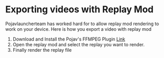 # Exporting videos with Replay Mod

Pojavlauncherteam has worked hard for to allow replay mod rendering to work on your device. Here is how you export a video with replay mod

1. Download and Install the Pojav's FFMPEG Plugin [Link](https://github.com/PojavLauncherTeam/FFmpegPlugin)
2. Open the replay mod and select the replay you want to render.
3. Finally render the replay file
